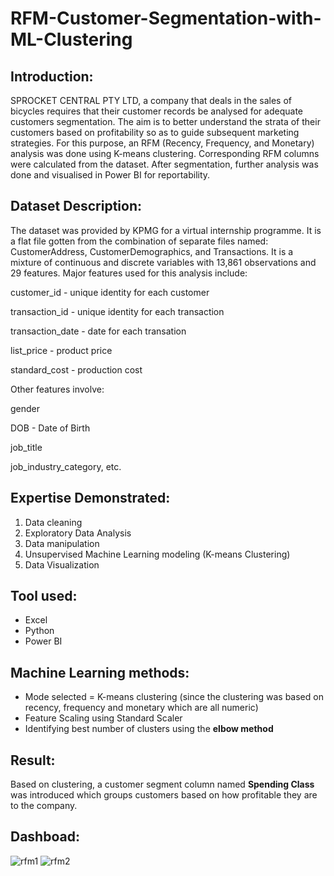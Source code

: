 # RFM-Customer-Segmentation-with-ML-Clustering

## Introduction: 
SPROCKET CENTRAL PTY LTD, a company that deals in the sales of bicycles requires that their customer records be analysed for adequate customers segmentation. The aim is to better understand the strata of their customers based on profitability so as to guide subsequent marketing strategies. For this purpose, an RFM (Recency, Frequency, and Monetary) analysis was done using K-means clustering. Corresponding RFM columns were calculated from the dataset. After segmentation, further analysis was done and visualised in Power BI for reportability.

## Dataset Description:
The dataset was provided by KPMG for a virtual internship programme. It is a flat file gotten from the combination of separate files named: CustomerAddress, CustomerDemographics, and Transactions. It is a mixture of continuous and discrete variables with 13,861 observations and 29 features. Major features used for this analysis include: 

customer_id - unique identity for each customer

transaction_id - unique identity for each transaction

transaction_date - date for each transation

list_price - product price

standard_cost - production cost

Other features involve:

gender

DOB - Date of Birth

job_title

job_industry_category, etc.

## Expertise Demonstrated:

1. Data cleaning
2. Exploratory Data Analysis
3. Data manipulation
4. Unsupervised Machine Learning modeling (K-means Clustering)
5. Data Visualization

## Tool used:
* Excel
* Python
* Power BI

## Machine Learning methods:
* Mode selected = K-means clustering (since the clustering was based on recency, frequency and monetary which are all numeric)
* Feature Scaling using Standard Scaler
* Identifying best number of clusters using the **elbow method** 

## Result:
Based on clustering, a customer segment column named **Spending Class** was introduced which groups customers based on how profitable they are to the company.

## Dashboad:
![rfm1](https://github.com/user-attachments/assets/2166c38d-91b5-40de-b7a6-0104fbd52f44)
![rfm2](https://github.com/user-attachments/assets/e7267d4c-0b0f-4cec-b37b-838152ace8d0)


